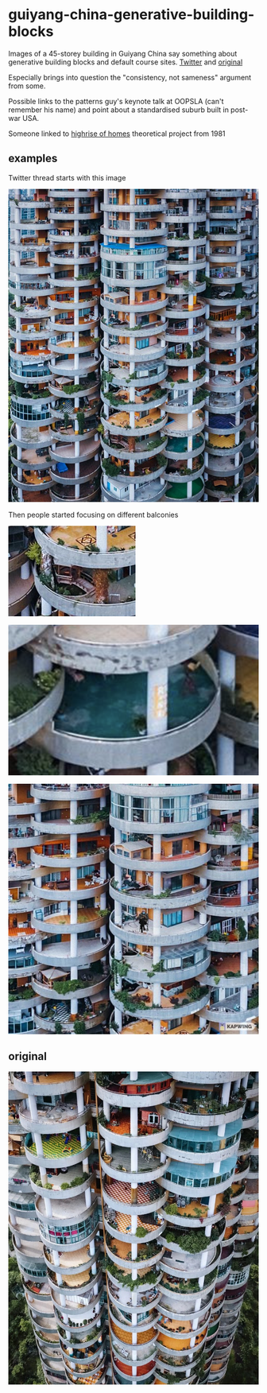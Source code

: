 # guiyang-china-generative-building-blocks

Images of a 45-storey building in Guiyang China say something about generative building blocks and default course sites. [Twitter](https://twitter.com/UrbanFoxxxx/status/1397535888339607555) and [original](https://jordhammond.com/products/print-china)

Especially brings into question the "consistency, not sameness" argument from some.

Possible links to the patterns guy's keynote talk at OOPSLA (can't remember his name) and point about a standardised suburb built in post-war USA.

Someone linked to [highrise of homes](https://www.siteenvirodesign.com/content/high-rise-homes) theoretical project from 1981

## examples

Twitter thread starts with this image

![](images/guiyang-china-building-1.png)

Then people started focusing on different balconies

![](images/guiang-pond-bridge.png)

![](images/guiyang-china-pool.png)

![](images/guiyang-china-bernie.png)

## original

![](images/guiyang.jpg)
